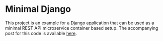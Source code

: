 Minimal Django
==============

This project is an example for a Django application that can be used as a 
minimal REST API microservice container based setup. The accompanying post for
this code is available [here](https://bruinsslot.jp/post/minimal-django/).
